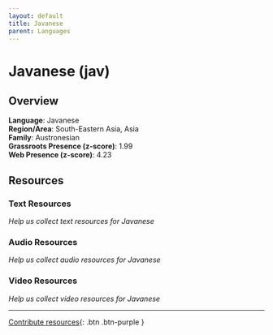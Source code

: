 ```yaml
---
layout: default
title: Javanese
parent: Languages
---
```


# Javanese (jav)

## Overview

**Language**: Javanese  
**Region/Area**: South-Eastern Asia, Asia  
**Family**: Austronesian  
**Grassroots Presence (z-score)**: 1.99  
**Web Presence (z-score)**: 4.23  

## Resources

### Text Resources
*Help us collect text resources for Javanese*

### Audio Resources
*Help us collect audio resources for Javanese*

### Video Resources
*Help us collect video resources for Javanese*

---

[Contribute resources](https://forms.office.com/e/1SfLJx3u1r){: .btn .btn-purple }

